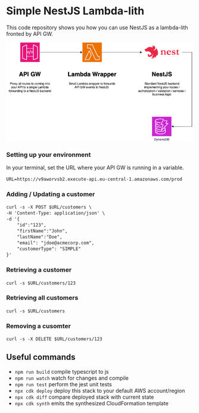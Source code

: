 # Simple NestJS Lambda-lith

This code repository shows you how you can use NestJS as a lambda-lith fronted by API GW.

![](./docs/api-gw-lambda-nestjs.png)

### Setting up your environment

In your terminal, set the URL where your API GW is running in a variable.

```
URL=https://v9aworvsb2.execute-api.eu-central-1.amazonaws.com/prod
```

### Adding / Updating a customer

```
curl -s -X POST $URL/customers \
-H 'Content-Type: application/json' \
-d '{
    "id":"123",
    "firstName":"John",
    "lastName":"Doe",
    "email": "jdoe@acmecorp.com",
    "customerType": "SIMPLE"
}'
```

### Retrieving a customer

```
curl -s $URL/customers/123
```

### Retrieving all customers

```
curl -s $URL/customers
```

### Removing a cusomter

```
curl -s -X DELETE $URL/customers/123
```

## Useful commands

* `npm run build`   compile typescript to js
* `npm run watch`   watch for changes and compile
* `npm run test`    perform the jest unit tests
* `npx cdk deploy`  deploy this stack to your default AWS account/region
* `npx cdk diff`    compare deployed stack with current state
* `npx cdk synth`   emits the synthesized CloudFormation template
